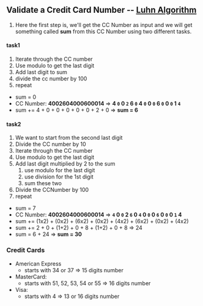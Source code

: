 ## Validate a Credit Card Number -- [Luhn Algorithm](https://en.wikipedia.org/wiki/Luhn_algorithm)
1. Here the first step is, we'll get the CC Number as input and we will get something called **sum** from this CC Number using two different tasks.

#### task1

1. Iterate through the CC number
2. Use modulo to get the last digit
3. Add last digit to sum
4. divide the cc number by 100
5. repeat


- sum = 0
- CC Number: **4002604000600014** => **4 `0` 0 `2` 6 `0` 4 `0` 0 `0` 6 `0` 0 `0` 1 `4`**
- sum += 4 + 0 + 0 + 0 + 0 + 0 + 2 + 0 => **sum = 6**


#### task2

1. We want to start from the second last digit
2. Divide the CC number by 10
3. Iterate through the CC number
4. Use modulo to get the last digit
5. Add last digit multiplied by 2 to the sum
   1. use modulo for the last digit
   2. use division for the 1st digit
   3. sum these two
6. Divide the CCNumber by 100
7. repeat


- sum = 7
- CC Number: **4002604000600014** => **`4` 0 `0` 2 `6` 0 `4` 0 `0` 0 `6` 0 `0` 0 `1` 4**
- sum += (1x2) + (0x2) + (6x2) + (0x2) + (4x2) + (6x2) + (0x2) + (4x2)
- sum += 2 + 0 + (1+2) + 0 + 8 + (1+2) + 0 + 8 => 24
- sum = 6 + 24 => **sum = 30**


### Credit Cards
* American Express
  * starts with 34 or 37 => 15 digits number
* MasterCard:
  * starts with 51, 52, 53, 54 or 55 => 16 digits number
* Visa:
  * starts with 4 => 13 or 16 digits number
